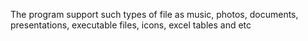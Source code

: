 The program support such types of file as music, photos, documents, presentations, executable files, icons, excel tables and etc
